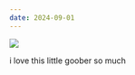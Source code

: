 ```yaml
---
date: 2024-09-01
---
```


![](https://neocities.org/img/welcomingcat.png)

i love this little goober so much
